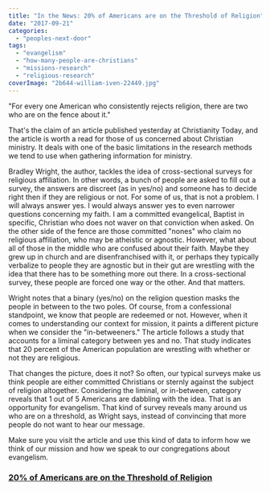 ```yaml
---
title: "In the News: 20% of Americans are on the Threshold of Religion"
date: "2017-09-21"
categories: 
  - "peoples-next-door"
tags: 
  - "evangelism"
  - "how-many-people-are-christians"
  - "missions-research"
  - "religious-research"
coverImage: "2b644-william-iven-22449.jpg"
---
```


"For every one American who consistently rejects religion, there are two who are on the fence about it."

That's the claim of an article published yesterday at Christianity Today, and the article is worth a read for those of us concerned about Christian ministry. It deals with one of the basic limitations in the research methods we tend to use when gathering information for ministry.

Bradley Wright, the author, tackles the idea of cross-sectional surveys for religious affiliation. In other words, a bunch of people are asked to fill out a survey, the answers are discreet (as in yes/no) and someone has to decide right then if they are religious or not. For some of us, that is not a problem. I will always answer yes. I would always answer yes to even narrower questions concerning my faith. I am a committed evangelical, Baptist in specific, Christian who does not waver on that conviction when asked. On the other side of the fence are those committed "nones" who claim no religious affiliation, who may be atheistic or agnostic. However, what about all of those in the middle who are confused about their faith. Maybe they grew up in church and are disenfranchised with it, or perhaps they typically verbalize to people they are agnostic but in their gut are wrestling with the idea that there has to be something more out there. In a cross-sectional survey, these people are forced one way or the other. And that matters.

Wright notes that a binary (yes/no) on the religion question masks the people in between to the two poles. Of course, from a confessional standpoint, we know that people are redeemed or not. However, when it comes to understanding our context for mission, it paints a different picture when we consider the "in-betweeners." The article follows a study that accounts for a liminal category between yes and no. That study indicates that 20 percent of the American population are wrestling with whether or not they are religious.

That changes the picture, does it not? So often, our typical surveys make us think people are either committed Christians or sternly against the subject of religion altogether. Considering the liminal, or in-between, category reveals that 1 out of 5 Americans are dabbling with the idea. That is an opportunity for evangelism. That kind of survey reveals many around us who are on a threshold, as Wright says, instead of convincing that more people do not want to hear our message.

Make sure you visit the article and use this kind of data to inform how we think of our mission and how we speak to our congregations about evangelism.

### [20% of Americans are on the Threshold of Religion](http://www.christianitytoday.com/edstetzer/2017/september/20-of-americans-are-on-threshold-of-religion.html)
